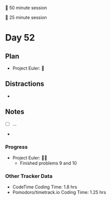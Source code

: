 🍒 50 minute session

🍅 25 minute session

# Day 52

## Plan

-   Project Euler: 🍒

## Distractions

-

## Notes

-   [ ] ...

-

### Progress

-   Project Euler: 🍒🍅
    -   Finished problems 9 and 10

### Other Tracker Data

-   CodeTime Coding Time: 1.8 hrs
-   Pomodoro/timetrack.io Coding Time: 1.25 hrs
